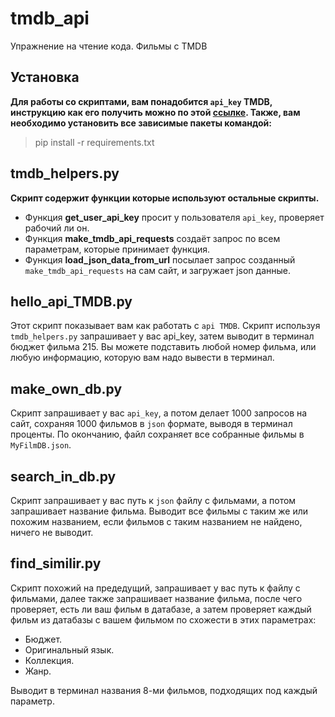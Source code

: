 # tmdb_api
Упражнение на чтение кода. Фильмы с TMDB

## Установка
**Для работы со скриптами, вам понадобится ```api_key``` TMDB, инструкцию как его получить можно по этой [ссылке](https://developers.themoviedb.org/3/getting-started/introduction).
Также, вам необходимо установить все зависимые пакеты командой:**
> pip install -r requirements.txt


## tmdb_helpers.py
**Скрипт содержит функции которые используют остальные скрипты.**
* Функция **get_user_api_key** просит у пользователя ```api_key```, проверяет рабочий ли он.
* Функция **make_tmdb_api_requests** создаёт запрос по всем параметрам, которые принимает функция.
* Функция **load_json_data_from_url** посылает запрос созданный ```make_tmdb_api_requests``` на сам сайт, и загружает json данные.

## hello_api_TMDB.py
Этот скрипт показывает вам как работать с ```api TMDB```. Скрипт используя ```tmdb_helpers.py``` запрашивает у вас api_key, затем выводит в терминал бюджет фильма 215. Вы можете подставить любой номер фильма, или любую информацию, которую вам надо вывести в терминал.

## make_own_db.py
Скрипт запрашивает у вас ```api_key```, а потом делает 1000 запросов на сайт, сохраняя 1000 фильмов в ```json``` формате, выводя в терминал проценты. По окончанию, файл сохраняет все собранные фильмы в ```MyFilmDB.json```.

## search_in_db.py
Скрипт запрашивает у вас путь к ```json``` файлу с фильмами, а потом запрашивает название фильма. Выводит все фильмы с таким же или похожим названием, если фильмов с таким названием не найдено, ничего не выводит.

## find_similir.py
Скрипт похожий на предедущий, запрашивает у вас путь к файлу с фильмами, далее также запрашивает название фильма, после чего проверяет, есть ли ваш фильм в датабазе, а затем проверяет каждый фильм из датабазы с вашем фильмом по схожести в этих параметрах:
* Бюджет.
* Оригинальный язык.
* Коллекция.
* Жанр.

Выводит в терминал названия 8-ми фильмов, подходящих под каждый параметр.
